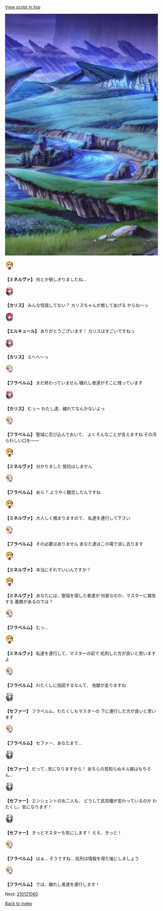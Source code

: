 [View script in lisp](../scripts/210121053.txt)

![plain_night.png](../images/backgrounds/plain_night.png)

<img src="../images/units/5302521.png" alt="5302521.png" height="34"/>

**【ミネルヴァ】**
何とか倒しきりましたね…

<img src="../images/units/5602511.png" alt="5602511.png" height="34"/>

**【カリス】**
みんな怪我してない？
カリスちゃんが癒してあげる
からね～っ

<img src="../images/units/5202521.png" alt="5202521.png" height="34"/>

**【エルキュール】**
ありがとうございます！
カリスはすごいですねっ

<img src="../images/units/5602511.png" alt="5602511.png" height="34"/>

**【カリス】**
えへへ～っ

<img src="../images/units/501611.png" alt="501611.png" height="34"/>

**【フラベルム】**
まだ終わっていません
穢れし者達がそこに残っています

<img src="../images/units/5602511.png" alt="5602511.png" height="34"/>

**【カリス】**
むぅ～
わたし達、穢れてなんかないよっ

<img src="../images/units/501611.png" alt="501611.png" height="34"/>

**【フラベルム】**
聖域に忍び込んでおいて、
よくそんなことが言えますね
その汚らわしい口を――

<img src="../images/units/5302521.png" alt="5302521.png" height="34"/>

**【ミネルヴァ】**
分かりました
抵抗はしません

<img src="../images/units/501611.png" alt="501611.png" height="34"/>

**【フラベルム】**
あら？
ようやく観念したんですね

<img src="../images/units/5302521.png" alt="5302521.png" height="34"/>

**【ミネルヴァ】**
大人しく捕まりますので、
私達を連行して下さい

<img src="../images/units/501611.png" alt="501611.png" height="34"/>

**【フラベルム】**
その必要はありません
あなた達はこの場で消し去ります

<img src="../images/units/5302521.png" alt="5302521.png" height="34"/>

**【ミネルヴァ】**
本当にそれでいいんですか？

<img src="../images/units/5302521.png" alt="5302521.png" height="34"/>

**【ミネルヴァ】**
あなたには、聖域を侵した者達が
何者なのか、マスターに報告する
義務があるのでは？

<img src="../images/units/501611.png" alt="501611.png" height="34"/>

**【フラベルム】**
むっ…

<img src="../images/units/5302521.png" alt="5302521.png" height="34"/>

**【ミネルヴァ】**
私達を連行して、マスターの前で
処刑した方が良いと思いますよ

<img src="../images/units/501611.png" alt="501611.png" height="34"/>

**【フラベルム】**
わたくしに指図するなんて、
虫酸が走りますね

<img src="../images/units/502111.png" alt="502111.png" height="34"/>

**【セファー】**
フラベルム、わたくしもマスターの
下に連行した方が良いと思います

<img src="../images/units/501611.png" alt="501611.png" height="34"/>

**【フラベルム】**
セファー、あなたまで…

<img src="../images/units/502111.png" alt="502111.png" height="34"/>

**【セファー】**
だって…気になりますから！
あちらの見知らぬキル姫はもちろん…

<img src="../images/units/502111.png" alt="502111.png" height="34"/>

**【セファー】**
エンシェントのお二人も、
どうして武具種が変わっているのか
わたくし、気になります！

<img src="../images/units/502111.png" alt="502111.png" height="34"/>

**【セファー】**
きっとマスターも気にします！
ええ、きっと！

<img src="../images/units/501611.png" alt="501611.png" height="34"/>

**【フラベルム】**
はぁ…
そうですね…
処刑は情報を得た後にしましょう

<img src="../images/units/501611.png" alt="501611.png" height="34"/>

**【フラベルム】**
では、穢れし者達を連行します！

Next: [210121060](210121060.md)

[Back to index](index.md)
